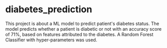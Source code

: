 # diabetes_prediction
This project is about a ML model to predict patient's diabetes status. The model predicts whether a patient is diabetic or not with an accuracy score of 71%, based on features attributed to the diabetes. A Random Forest Classifier with hyper-parameters was used.
